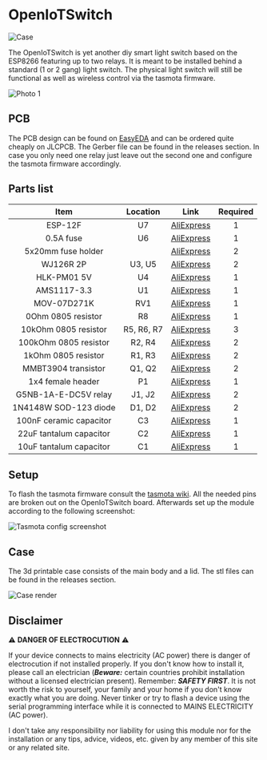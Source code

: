 # OpenIoTSwitch

![Case](https://user-images.githubusercontent.com/17520641/139705365-57ca7d7b-ccd6-418d-ad14-cc713e043912.png)

The OpenIoTSwitch is yet another diy smart light switch based on the ESP8266 featuring up to two relays. It is meant to be installed behind a standard (1 or 2 gang) light switch. The physical light switch will still be functional as well as wireless control via the tasmota firmware.

![Photo 1](https://user-images.githubusercontent.com/17520641/139704207-1ce7861f-3b3f-454e-abbb-84703f39bf6e.png)

## PCB

The PCB design can be found on [EasyEDA](https://easyeda.com/kranwasser/openiotswitch) and can be ordered quite cheaply on JLCPCB. The Gerber file can be found in the releases section. In case you only need one relay just leave out the second one and configure the tasmota firmware accordingly.

## Parts list

|           Item          |  Location  |    Link    | Required |
|:-----------------------:|:----------:|:----------:|:--------:|
|         ESP-12F         |     U7     | [AliExpress](https://www.aliexpress.com/item/32339917567.html)   |     1    |
|        0.5A fuse        |     U6     | [AliExpress](https://www.aliexpress.com/item/4000396818586.html) |     1    |
|   5x20mm fuse holder    |            | [AliExpress](https://www.aliexpress.com/item/32804593991.html)   |     2    |
|        WJ126R 2P        |   U3, U5   | [AliExpress](https://www.aliexpress.com/item/32897358721.html)   |     2    |
|       HLK-PM01 5V       |     U4     | [AliExpress](https://www.aliexpress.com/item/32705471039.html)   |     1    |
|       AMS1117-3.3       |     U1     | [AliExpress](https://www.aliexpress.com/item/32844980545.html)   |     1    |
|       MOV-07D271K       |     RV1    | [AliExpress](https://www.aliexpress.com/item/4001139097713.html) |     1    |
|    0Ohm 0805 resistor   |     R8     | [AliExpress](https://www.aliexpress.com/item/32858225842.html)   |     1    |
|   10kOhm 0805 resistor  | R5, R6, R7 | [AliExpress](https://www.aliexpress.com/item/32858225842.html)   |     3    |
|  100kOhm 0805 resistor  |   R2, R4   | [AliExpress](https://www.aliexpress.com/item/32858225842.html)   |     2    |
|   1kOhm 0805 resistor   |   R1, R3   | [AliExpress](https://www.aliexpress.com/item/32858225842.html)   |     2    |
|   MMBT3904 transistor   |   Q1, Q2   | [AliExpress](https://www.aliexpress.com/item/32840835639.html)   |     2    |
|    1x4 female header    |     P1     | [AliExpress](https://www.aliexpress.com/item/32858478594.html)   |     1    |
|   G5NB-1A-E-DC5V relay  |   J1, J2   | [AliExpress](https://www.aliexpress.com/item/32888982845.html)   |     2    |
|  1N4148W SOD-123 diode  |   D1, D2   | [AliExpress](https://www.aliexpress.com/item/32868523818.html)   |     2    |
| 100nF ceramic capacitor |     C3     | [AliExpress](https://www.aliexpress.com/item/32853487845.html)   |     1    |
| 22uF tantalum capacitor |     C2     | [AliExpress](https://www.aliexpress.com/item/32844177755.html)   |     1    |
| 10uF tantalum capacitor |     C1     | [AliExpress](https://www.aliexpress.com/item/32846663127.html)   |     1    |

## Setup

To flash the tasmota firmware consult the [tasmota wiki](https://github.com/arendst/Tasmota/wiki). All the needed pins are broken out on the OpenIoTSwitch board. Afterwards set up the module according to the following screenshot:

![Tasmota config screenshot](https://user-images.githubusercontent.com/17520641/106927810-d07f2d80-6712-11eb-9095-ffc351793db3.png "Tasmota configuration")

## Case

The 3d printable case consists of the main body and a lid. The stl files can be found in the releases section.

![Case render](https://user-images.githubusercontent.com/17520641/139706014-cff07da4-e6c6-4c0d-a2df-0f1d9d73adac.png)

## Disclaimer

:warning: **DANGER OF ELECTROCUTION** :warning:

If your device connects to mains electricity (AC power) there is danger of electrocution if not installed properly. If you don't know how to install it, please call an electrician (***Beware:*** certain countries prohibit installation without a licensed electrician present). Remember: _**SAFETY FIRST**_. It is not worth the risk to yourself, your family and your home if you don't know exactly what you are doing. Never tinker or try to flash a device using the serial programming interface while it is connected to MAINS ELECTRICITY (AC power).

I don't take any responsibility nor liability for using this module nor for the installation or any tips, advice, videos, etc. given by any member of this site or any related site.
